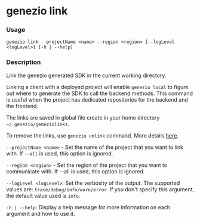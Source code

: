# genezio link

### Usage

`genezio link --projectName <name> --region <region> [--logLevel <logLevel>] [-h | --help]`

### Description

Link the genezio generated SDK in the current working directory.

Linking a client with a deployed project will enable `genezio local` to figure out where to generate the SDK to call the backend methods. This command is useful when the project has dedicated repositories for the backend and the frontend.

The links are saved in global file create in your home directory `~/.genezio/geneziolinks`.

To remove the links, use `genezio unlink` command. More details [here](genezio-unlink.md).

`--projectName <name>` - Set the name of the project that you want to link with. If `--all` is used, this option is ignored.

`--region <region>` - Set the region of the project that you want to communicate with. If --all is used, this option is ignored.

`--logLevel <logLevel>`: Set the verbosity of the output. The supported values are: `trace/debug/info/warn/error`. If you don't specify this argument, the default value used is `info`.

`-h | --help`: Display a help message for more information on each argument and how to use it.
